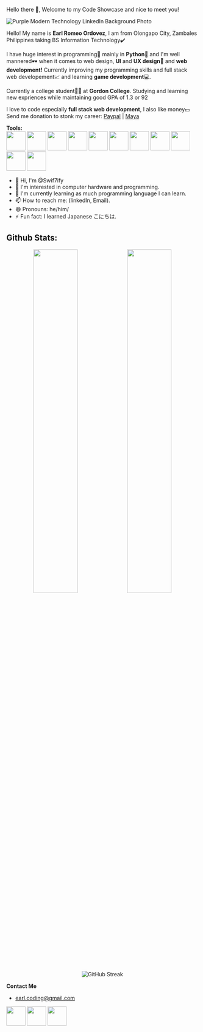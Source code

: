 Hello there 👋, Welcome to my Code Showcase and nice to meet you!

![Purple Modern Technology LinkedIn Background Photo](https://github.com/user-attachments/assets/888aeb1d-371c-4508-a46b-47a3990ecb3c)


Hello! My name is <strong>Earl Romeo Ordovez</strong>, I am from Olongapo City, Zambales Philippines taking BS Information Technology✔️

I have huge interest in programming📝 mainly in <strong>Python🐍</strong> and I'm well mannered🕶 when it comes to web design, <strong>UI</strong> and <strong>UX design</strong>📁 and <strong>web development!</strong> Currently improving my programming skills and full stack web developement📈 and learning <strong>game development</strong>💻.

Currently a college student🧑‍🏫 at <strong>Gordon College</strong>. Studying and learning new expriences while maintaining good GPA of 1.3 or 92

I love to code especially <strong>full stack web development</strong>, I also like money💵<br>
Send me donation to stonk my career: [Paypal](https://paypal.me/EarlOrdovez) | [Maya](https://github.com/user-attachments/assets/664517d4-09c4-46b6-81d7-5a6ebb6af6ed)

**Tools:**
<br>
<img src="https://github.com/user-attachments/assets/cf44c374-0877-4fd0-92f3-dbd743f80f5d" width="50px" height="50px">
<img src="https://github.com/user-attachments/assets/57b04320-566c-4654-a75d-a1d66038f369" width="50px" height="50px">
<img src="https://github.com/user-attachments/assets/7f0f0c37-e86a-4800-bbec-bb2e443831c0" width="50px" height="50px">
<img src="https://github.com/user-attachments/assets/e89b795f-1bbe-43ee-b709-04d7ac2f026e" width="50px" height="50px">
<img src="https://github.com/user-attachments/assets/26b6575e-2e49-4e6b-81ad-8e3969ee70af" width="50px" height="50px">
<img src="https://github.com/user-attachments/assets/ff109e52-6704-405d-806c-fb5185ca38d6" width="50px" height="50px">
<img src="https://github.com/user-attachments/assets/33a5e491-d923-4094-a268-81a552686cb2" width="50px" height="50px">
<img src="https://github.com/user-attachments/assets/081010e7-6ea9-4931-a08f-a881b791f688" width="50px" height="50px">
<img src="https://github.com/user-attachments/assets/b0b2c77d-410d-4dbc-ac21-c73d529ce0c2" width="50px" height="50px">
<img src="https://github.com/user-attachments/assets/ba24ac12-4c73-4909-997c-ac677065d33f" width="50px" height="50px">
<img src="https://github.com/user-attachments/assets/e444dd6c-99e8-4178-9b34-1ee625dc04af" width="50px" height="50px">

- 👋 Hi, I'm @Swif7ify
- 👀 I'm interested in computer hardware and programming.
- 🌱 I'm currently learning as much programming language I can learn.
- 📫 How to reach me: (linkedIn, Email).
- 😄 Pronouns: he/him/
- ⚡ Fun fact: I learned Japanese こにちは.

## **Github Stats:**

<div align="center">
  <img width="48%" src="https://github-readme-stats.vercel.app/api?username=swif7ify&show_icons=true&theme=radical&hide_border=true&bg_color=0D1117&count_private=true"/>
  <img width="48%" src="https://github-readme-stats.vercel.app/api/top-langs/?username=swif7ify&layout=compact&theme=radical&hide_border=true&bg_color=0D1117&langs_count=8"/>
</div>

<div align="center">
  
![GitHub Streak](https://github-readme-streak-stats.herokuapp.com/?user=swif7ify&theme=radical&hide_border=true&background=0D1117)

</div>



**Contact Me**<br>
- earl.coding@gmail.com

[<img src="https://github.com/user-attachments/assets/d7854e37-b19c-4ef9-a413-070b4d5756fa" width="50px" height="50px">](https://github.com/Swif7ify)
[<img src="https://github.com/user-attachments/assets/dfa2093a-d145-4312-aef1-3f03cf754349" width="50px" height="50px">](https://www.linkedin.com/in/earl-romeo-ordovez-a73a36322)
[<img src="https://github.com/user-attachments/assets/0b695462-9e46-4830-aaa5-ce9323f7381e" width="50px" height="50px">](https://rinubi.itch.io)
